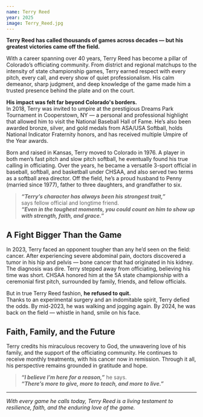 ```yaml
---
name: Terry Reed
year: 2025
image: Terry_Reed.jpg
---
```


**Terry Reed has called thousands of games across decades — but his greatest victories came off the field.**

With a career spanning over 40 years, Terry Reed has become a pillar of Colorado’s officiating community. From district and regional matchups to the intensity of state championship games, Terry earned respect with every pitch, every call, and every show of quiet professionalism. His calm demeanor, sharp judgment, and deep knowledge of the game made him a trusted presence behind the plate and on the court.

**His impact was felt far beyond Colorado's borders.**  
In 2018, Terry was invited to umpire at the prestigious Dreams Park Tournament in Cooperstown, NY — a personal and professional highlight that allowed him to visit the National Baseball Hall of Fame. He’s also been awarded bronze, silver, and gold medals from ASA/USA Softball, holds National Indicator Fraternity honors, and has received multiple Umpire of the Year awards.

Born and raised in Kansas, Terry moved to Colorado in 1976. A player in both men’s fast pitch and slow pitch softball, he eventually found his true calling in officiating. Over the years, he became a versatile 3-sport official in baseball, softball, and basketball under CHSAA, and also served two terms as a softball area director. Off the field, he’s a proud husband to Penny (married since 1977), father to three daughters, and grandfather to six.

> ***“Terry’s character has always been his strongest trait,”***  
> says fellow official and longtime friend.  
> ***“Even in the toughest moments, you could count on him to show up with strength, faith, and grace.”***

## **A Fight Bigger Than the Game**

In 2023, Terry faced an opponent tougher than any he’d seen on the field: cancer. After experiencing severe abdominal pain, doctors discovered a tumor in his hip and pelvis — bone cancer that had originated in his kidney. The diagnosis was dire. Terry stepped away from officiating, believing his time was short. CHSAA honored him at the 5A state championship with a ceremonial first pitch, surrounded by family, friends, and fellow officials.

But in true Terry Reed fashion, **he refused to quit.**  
Thanks to an experimental surgery and an indomitable spirit, Terry defied the odds. By mid-2023, he was walking and jogging again. By 2024, he was back on the field — whistle in hand, smile on his face.

## **Faith, Family, and the Future**

Terry credits his miraculous recovery to God, the unwavering love of his family, and the support of the officiating community. He continues to receive monthly treatments, with his cancer now in remission. Through it all, his perspective remains grounded in gratitude and hope.

> ***“I believe I’m here for a reason,”*** he says.  
> ***“There’s more to give, more to teach, and more to live.”***

---

*With every game he calls today, Terry Reed is a living testament to resilience, faith, and the enduring love of the game.*